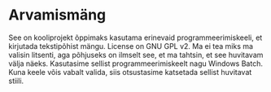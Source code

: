 # Arvamismäng
See on kooliprojekt õppimaks kasutama erinevaid programmeerimiskeeli, et kirjutada tekstipõhist mängu.
License on GNU GPL v2.
Ma ei tea miks ma valisin litsenti, aga põhjuseks on ilmselt see, et ma tahtsin, et see huvitavam välja näeks.
Kasutasime sellist programmeerimiskeelt nagu Windows Batch. 
Kuna keele võis vabalt valida, siis otsustasime katsetada sellist huvitavat stiili.
